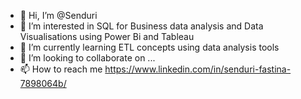- 👋 Hi, I’m @Senduri
- 👀 I’m interested in SQL for Business data analysis and Data Visualisations using Power Bi and Tableau
- 🌱 I’m currently learning ETL concepts using data analysis tools
- 💞️ I’m looking to collaborate on ...
- 📫 How to reach me https://www.linkedin.com/in/senduri-fastina-7898064b/

<!---
Senduri/Senduri is a ✨ special ✨ repository because its `README.md` (this file) appears on your GitHub profile.
You can click the Preview link to take a look at your changes.
--->

